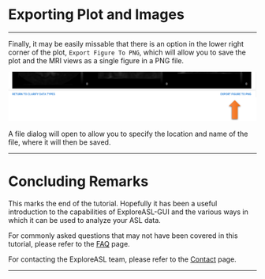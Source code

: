 # Exporting Plot and Images

---

Finally, it may be easily missable that there is an option in the lower right corner of the plot, `Export Figure To PNG`, which will allow you to save the plot and the MRI views as a single figure in a PNG file.

![Export Figure To PNG](../../assets/img/Tutorial/DataViz/8_Exporting/DataViz_Plot_ExportPage.png)

A file dialog will open to allow you to specify the location and name of the file, where it will then be saved.

--- 

# Concluding Remarks

This marks the end of the tutorial. Hopefully it has been a useful introduction to the capabilities of ExploreASL-GUI and the various ways in which it can be used to analyze your ASL data.

For commonly asked questions that may not have been covered in this tutorial, please refer to the [FAQ](../../FAQ/FAQ.md) page.

For contacting the ExploreASL team, please refer to the [Contact](../../Contact.md) page.

---

